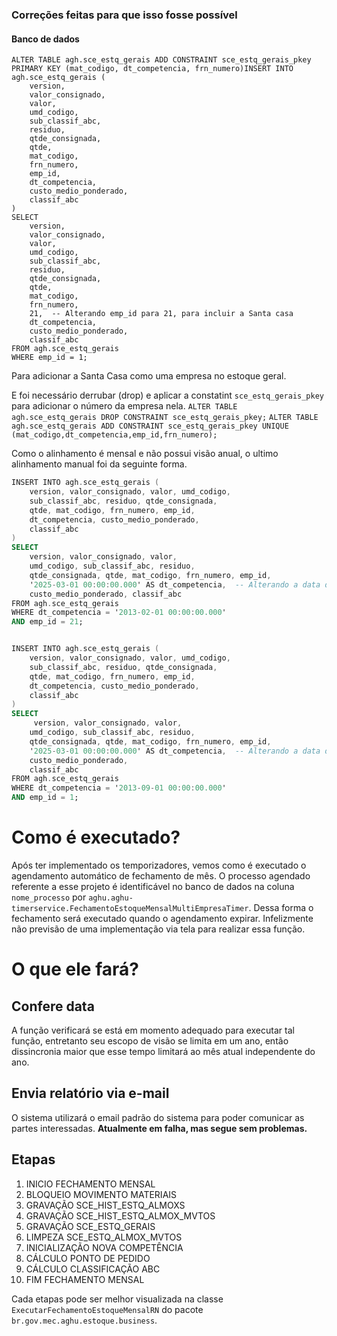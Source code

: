 ### Correções feitas para que isso fosse possível
#### Banco de dados

```
ALTER TABLE agh.sce_estq_gerais ADD CONSTRAINT sce_estq_gerais_pkey PRIMARY KEY (mat_codigo, dt_competencia, frn_numero)INSERT INTO agh.sce_estq_gerais (
    version,
    valor_consignado,
    valor,
    umd_codigo,
    sub_classif_abc,
    residuo,
    qtde_consignada,
    qtde,
    mat_codigo,
    frn_numero,
    emp_id,
    dt_competencia,
    custo_medio_ponderado,
    classif_abc
)
SELECT 
    version, 
    valor_consignado,
    valor,
    umd_codigo,
    sub_classif_abc,
    residuo,
    qtde_consignada,
    qtde,
    mat_codigo,
    frn_numero,
    21,  -- Alterando emp_id para 21, para incluir a Santa casa
    dt_competencia,
    custo_medio_ponderado,
    classif_abc
FROM agh.sce_estq_gerais
WHERE emp_id = 1;
```
Para adicionar a Santa Casa como uma empresa no estoque geral.


E foi necessário derrubar (drop) e aplicar a constatint `sce_estq_gerais_pkey` para adicionar o número da empresa nela.
`ALTER TABLE agh.sce_estq_gerais DROP CONSTRAINT sce_estq_gerais_pkey;`
`ALTER TABLE agh.sce_estq_gerais ADD CONSTRAINT sce_estq_gerais_pkey UNIQUE (mat_codigo,dt_competencia,emp_id,frn_numero);`

Como o alinhamento é mensal e não possui visão anual, o ultimo alinhamento manual foi da seguinte forma.
```a
INSERT INTO agh.sce_estq_gerais (
    version, valor_consignado, valor, umd_codigo,
    sub_classif_abc, residuo, qtde_consignada,
    qtde, mat_codigo, frn_numero, emp_id,
    dt_competencia, custo_medio_ponderado,
    classif_abc
)
SELECT 
    version, valor_consignado, valor, 
    umd_codigo, sub_classif_abc, residuo,
    qtde_consignada, qtde, mat_codigo, frn_numero, emp_id,
    '2025-03-01 00:00:00.000' AS dt_competencia,  -- Alterando a data de competência
    custo_medio_ponderado, classif_abc
FROM agh.sce_estq_gerais
WHERE dt_competencia = '2013-02-01 00:00:00.000'
AND emp_id = 21;


INSERT INTO agh.sce_estq_gerais (
    version, valor_consignado, valor, umd_codigo,
    sub_classif_abc, residuo, qtde_consignada,
    qtde, mat_codigo, frn_numero, emp_id,
    dt_competencia, custo_medio_ponderado,
    classif_abc
)
SELECT 
     version, valor_consignado, valor, 
    umd_codigo, sub_classif_abc, residuo,
    qtde_consignada, qtde, mat_codigo, frn_numero, emp_id,
    '2025-03-01 00:00:00.000' AS dt_competencia,  -- Alterando a data de competência
    custo_medio_ponderado,
    classif_abc
FROM agh.sce_estq_gerais
WHERE dt_competencia = '2013-09-01 00:00:00.000'
AND emp_id = 1;
```
# Como é executado?
Após ter implementado os temporizadores, vemos como é executado o agendamento automático de fechamento de mês.
O processo agendado referente a esse projeto é identificável no banco de dados na coluna `nome_processo` por `aghu.aghu-timerservice.FechamentoEstoqueMensalMultiEmpresaTimer`.
Dessa forma o fechamento será executado quando o agendamento expirar.
Infelizmente não previsão de uma implementação via tela para realizar essa função.

# O que ele fará?
## Confere data
A função verificará se está em momento adequado para executar tal função, entretanto seu escopo de visão se limita em um ano, então dissincronia maior que esse tempo limitará ao mês atual independente do ano. 
## Envia relatório via e-mail
O sistema utilizará o email padrão do sistema para poder comunicar as partes interessadas. **Atualmente em falha, mas segue sem problemas.**
## Etapas
1. INICIO FECHAMENTO MENSAL			
1. BLOQUEIO MOVIMENTO MATERIAIS			
1. GRAVAÇÃO SCE_HIST_ESTQ_ALMOXS	
1. GRAVAÇÃO SCE_HIST_ESTQ_ALMOX_MVTOS	
1. GRAVAÇÃO SCE_ESTQ_GERAIS	
1. LIMPEZA SCE_ESTQ_ALMOX_MVTOS		
1. INICIALIZAÇÃO NOVA COMPETÊNCIA 
1. CÁLCULO PONTO DE PEDIDO		
1. CÁLCULO CLASSIFICAÇÃO ABC		
1. FIM FECHAMENTO MENSAL 

Cada etapas pode ser melhor visualizada na classe `ExecutarFechamentoEstoqueMensalRN` do pacote `br.gov.mec.aghu.estoque.business`.
